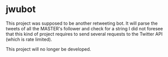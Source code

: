 # jwubot

This project was supposed to be another retweeting bot.
It will parse the tweets of all the MASTER's follower and check for a string
I did not foresee that this kind of project requires to send several requests to the Twitter API (which is rate limited).

This project will no longer be developed.